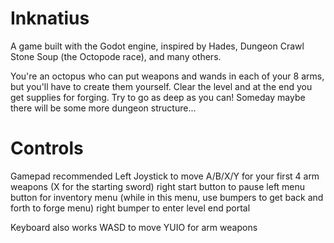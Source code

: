 # Inknatius

A game built with the Godot engine, inspired by Hades, Dungeon Crawl Stone Soup (the Octopode race), and many others. 

You're an octopus who can put weapons and wands in each of your 8 arms, but you'll have to create them yourself. Clear the level and at the end you get supplies for forging. Try to go as deep as you can! Someday maybe there will be some more dungeon structure...

# Controls

Gamepad recommended
Left Joystick to move
A/B/X/Y for your first 4 arm weapons (X for the starting sword)
right start button to pause
left menu button for inventory menu (while in this menu, use bumpers to get back and forth to forge menu)
right bumper to enter level end portal

Keyboard also works
WASD to move
YUIO for arm weapons
